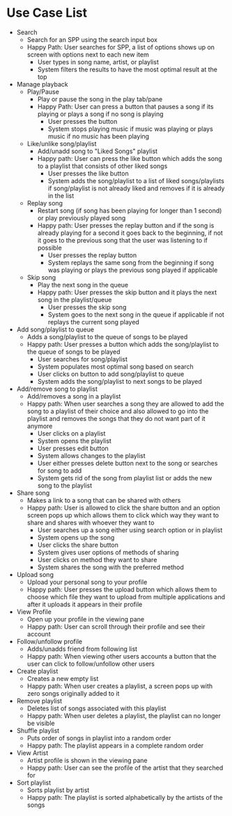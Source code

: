 # Use Case List

- Search
  - Search for an SPP using the search input box
  - Happy Path: User searches for SPP, a list of options shows up on screen with options next to each new item
    - User types in song name, artist, or playlist
    - System filters the results to have the most optimal result at the top
- Manage playback
  - Play/Pause
    - Play or pause the song in the play tab/pane
    - Happy Path: User can press a button that pauses a song if its playing or plays a song if no song is playing
      - User presses the button
      - System stops playing music if music was playing or plays music if no music has been playing
  - Like/unlike song/playlist
    - Add/unadd song to "Liked Songs" playlist
    - Happy path: User can press the like button which adds the song to a playlist that consists of other liked songs
      - User presses the like button
      - System adds the song/playlist to a list of liked songs/playlists if song/playlist is not already liked and removes if it is already in the list
  - Replay song
    - Restart song (if song has been playing for longer than 1 second) or play previously played song
    - Happy path: User presses the replay button and if the song is already playing for a second it goes back to the beginning, if not it goes to the previous song that the user was listening to if possible 
      - User presses the replay button
      - System replays the same song from the beginning if song was playing or plays the previous song played if applicable
  - Skip song
    - Play the next song in the queue
    - Happy path: User presses the skip button and it plays the next song in the playlist/queue
      - User presses the skip song
      - System goes to the next song in the queue if applicable if not replays the current song played
- Add song/playlist to queue
  - Adds a song/playlist to the queue of songs to be played
  - Happy path: User presses a button which adds the song/playlist to the queue of songs to be played
    - User searches for song/playlist
    - System populates most optimal song based on search
    - User clicks on button to add song/playlist to queue
    - System adds the song/playlist to next songs to be played
- Add/remove song to playlist
  - Add/removes a song in a playlist
  - Happy path: When user searches a song they are allowed to add the song to a playlist of their choice and also allowed to go into the playlist and removes the songs that they do not want part of it anymore 
    - User clicks on a playlist
    - System opens the playlist
    - User presses edit button
    - System allows changes to the playlist
    - User either presses delete button next to the song or searches for song to add
    - System gets rid of the song from playlist list or adds the new song to the playlist
- Share song
  - Makes a link to a song that can be shared with others
  - Happy path: User is allowed to click the share button and an option screen pops up which allows them to click which way they want to share and shares with whoever they want to
    - User searches up a song either using search option or in playlist
    - System opens up the song
    - User clicks the share button
    - System gives user options of methods of sharing
    - User clicks on method they want to share
    - System shares the song with the preferred method
- Upload song
  - Upload your personal song to your profile
  - Happy path: User presses the upload button which allows them to choose which file they want to upload from multiple applications and after it uploads it appears in their profile
- View Profile 
  - Open up your profile in the viewing pane
  - Happy path: User can scroll through their profile and see their account
- Follow/unfollow profile
  - Adds/unadds friend from following list
  - Happy path: When viewing other users accounts a button that the user can click to follow/unfollow other users
- Create playlist
  - Creates a new empty list
  - Happy path: When user creates a playlist, a screen pops up with zero songs originally added to it
- Remove playlist
  - Deletes list of songs associated with this playlist
  - Happy path: When user deletes a playlist, the playlist can no longer be visible
- Shuffle playlist
  - Puts order of songs in playlist into a random order
  - Happy path: The playlist appears in a complete random order
- View Artist
  - Artist profile is shown in the viewing pane
  - Happy path: User can see the profile of the artist that they searched for
- Sort playlist
  - Sorts playlist by artist
  - Happy path: The playlist is sorted alphabetically by the artists of the songs 

